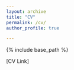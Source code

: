 ```yaml
---
layout: archive
title: "CV"
permalink: /cv/
author_profile: true

---
```


{% include base_path %}

[CV Link]
